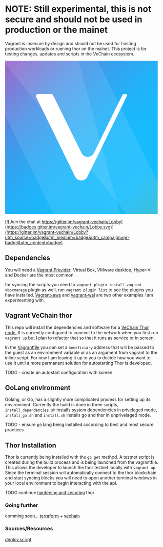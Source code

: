 # NOTE: Still experimental, this is not secure and should not be used in production or the mainet

Vagrant is insecure by design and should not be used for hosting production workloads or running thor on the mainet. This project is for testing changes, updates and scripts in the VeChain ecosystem.

![VeChain Community](assets/vechain-community-logo.png)

[![Join the chat at https://gitter.im/vagrant-vechain/Lobby](https://badges.gitter.im/vagrant-vechain/Lobby.svg)](https://gitter.im/vagrant-vechain/Lobby?utm_source=badge&utm_medium=badge&utm_campaign=pr-badge&utm_content=badge)

## Dependencies

You will need a [Vagrant Provider](https://www.vagrantup.com/docs/providers/default.html): Virtual Box, VMware desktop, Hyper-V and Docker are the most common.

for syncing the scripts you need to  `vagrant plugin install vagrant-vboxmanage` plugin as well, run `vagrant plugin list` to see the plugins you have installed. [Vagrant-aws](https://github.com/mitchellh/vagrant-aws) and [vagrant-wsl](https://www.vagrantup.com/docs/other/wsl.html) are two other examples I am experimenting with.

## Vagrant VeChain thor

 This repo will install the dependencies and software for a [VeChain Thor node.](https://github.com/vechain/thor) It is currently configured to connect to the network when you first run `vagrant up` but I plan to refactor that so that it runs as service or in screen.

In the [Vagrantfile](Vagrantfile) you can set a `beneficiary` address that will be passed to the guest as an environment variable or as an argument from vagrant to the inline script. For now I am leaving it up to you to decide how you want to use it until a more permanent solution for autostarting Thor is developed. 

TODO - create an autostart configuration with screen

## GoLang environment

 Golang, or Go, has a slightly more complicated process for setting up its environment. Currently the build is done in three scripts, `install_dependencies.sh` installs system dependencies in privelaged mode, `install_go.sh` and `install.sh` installs go and thor in unprivelaged mode.

 TODO - ensure go lang being installed according to best and most secure practices

## Thor Installation

Thor is currently being installed with the `go get` method. A testnet script is created during the build process and is being launched from the vagrantfile. This allows the developer to launch the thor testnet locally with `vagrant up`. Since the terminal session will automatically connect to the thor blockchain and start syncing blocks you will need to open another terminal windows in your local environment to begin interacting with the api.

TODO continue [hardening and securing](https://github.com/slowmist/vechain-core-nodes-security-checklist/blob/master/README-en.md) thor

### Going further

comming soon... [terraform](https://terraform.io) + [vechain](https://github.com/vechain/thor)

### Sources/Resources

[deploy script](https://github.com/mirei83/vechain-deploy)